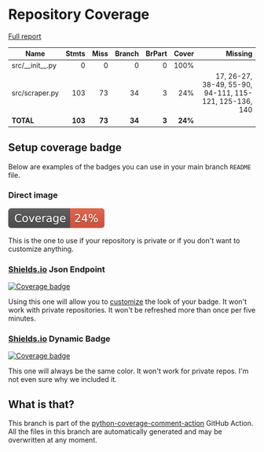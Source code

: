 # Repository Coverage

[Full report](https://htmlpreview.github.io/?https://github.com/MaineDSA/maine-state-legislator-data/blob/python-coverage-comment-action-data/htmlcov/index.html)

| Name                |    Stmts |     Miss |   Branch |   BrPart |   Cover |   Missing |
|-------------------- | -------: | -------: | -------: | -------: | ------: | --------: |
| src/\_\_init\_\_.py |        0 |        0 |        0 |        0 |    100% |           |
| src/scraper.py      |      103 |       73 |       34 |        3 |     24% |17, 26-27, 38-49, 55-90, 94-111, 115-121, 125-136, 140 |
|           **TOTAL** |  **103** |   **73** |   **34** |    **3** | **24%** |           |


## Setup coverage badge

Below are examples of the badges you can use in your main branch `README` file.

### Direct image

[![Coverage badge](https://raw.githubusercontent.com/MaineDSA/maine-state-legislator-data/python-coverage-comment-action-data/badge.svg)](https://htmlpreview.github.io/?https://github.com/MaineDSA/maine-state-legislator-data/blob/python-coverage-comment-action-data/htmlcov/index.html)

This is the one to use if your repository is private or if you don't want to customize anything.

### [Shields.io](https://shields.io) Json Endpoint

[![Coverage badge](https://img.shields.io/endpoint?url=https://raw.githubusercontent.com/MaineDSA/maine-state-legislator-data/python-coverage-comment-action-data/endpoint.json)](https://htmlpreview.github.io/?https://github.com/MaineDSA/maine-state-legislator-data/blob/python-coverage-comment-action-data/htmlcov/index.html)

Using this one will allow you to [customize](https://shields.io/endpoint) the look of your badge.
It won't work with private repositories. It won't be refreshed more than once per five minutes.

### [Shields.io](https://shields.io) Dynamic Badge

[![Coverage badge](https://img.shields.io/badge/dynamic/json?color=brightgreen&label=coverage&query=%24.message&url=https%3A%2F%2Fraw.githubusercontent.com%2FMaineDSA%2Fmaine-state-legislator-data%2Fpython-coverage-comment-action-data%2Fendpoint.json)](https://htmlpreview.github.io/?https://github.com/MaineDSA/maine-state-legislator-data/blob/python-coverage-comment-action-data/htmlcov/index.html)

This one will always be the same color. It won't work for private repos. I'm not even sure why we included it.

## What is that?

This branch is part of the
[python-coverage-comment-action](https://github.com/marketplace/actions/python-coverage-comment)
GitHub Action. All the files in this branch are automatically generated and may be
overwritten at any moment.